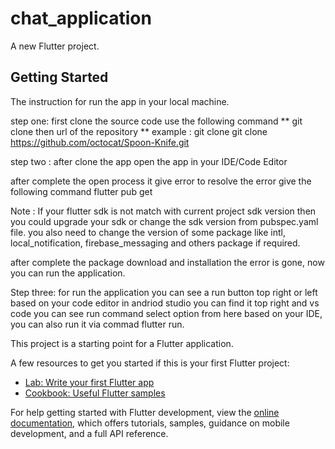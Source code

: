 # chat_application

A new Flutter project.

## Getting Started

The instruction for run the app in your local machine.

step one: first clone the source code use the following command 
** git clone then url of the repository ** 
example : git clone git clone https://github.com/octocat/Spoon-Knife.git

step two : after clone the app open the app in your IDE/Code Editor

after complete the open process it give error to resolve the error give the following command 
flutter pub get

Note : If your flutter sdk is not match with current project sdk version then you could upgrade your sdk or change the sdk version from pubspec.yaml file.
you also need to change the version of some package like intl, local_notification, firebase_messaging and others package if required.

after complete the package  download and installation the error is gone, now you can run the application.

Step three: for run the application you can see a run button top right or left based on your code editor in andriod studio you can find it top right and vs code you can see run command select option from here based on your IDE, you can also run it via commad flutter run.

This project is a starting point for a Flutter application.

A few resources to get you started if this is your first Flutter project:

- [Lab: Write your first Flutter app](https://docs.flutter.dev/get-started/codelab)
- [Cookbook: Useful Flutter samples](https://docs.flutter.dev/cookbook)

For help getting started with Flutter development, view the
[online documentation](https://docs.flutter.dev/), which offers tutorials,
samples, guidance on mobile development, and a full API reference.
